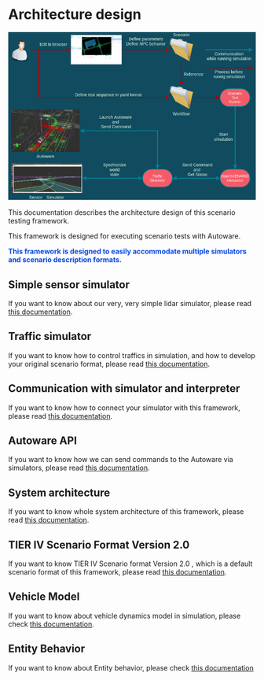 # Architecture design

![Scenario Testing Framework](../image/what_is_scenario_testing_framework.png "what is scenario testing framework")

This documentation describes the architecture design of this scenario testing framework.

This framework is designed for executing scenario tests with Autoware.

<font color="#065479E">**This framework is designed to easily accommodate multiple simulators and scenario description formats.**</font>

## Simple sensor simulator

If you want to know about our very, very simple lidar simulator, please read [this documentation](SimpleSensorSimulator.md).

## Traffic simulator

If you want to know how to control traffics in simulation, and how to develop your original scenario format, please read [this documentation](TrafficSimulator.md).

## Communication with simulator and interpreter

If you want to know how to connect your simulator with this framework, please read [this documentation](ZeroMQ.md).

## Autoware API

If you want to know how we can send commands to the Autoware via simulators, please read [this documentation](AutowareAPI.md).

## System architecture

If you want to know whole system architecture of this framework, please read [this documentation](SystemArchitecture.md).

## TIER IV Scenario Format Version 2.0

If you want to know TIER IV Scenario format Version 2.0 , which is a default scenario format of this framework, please read [this documentation](TIERIVScenarioFormatVersion2.md).

## Vehicle Model

If you want to know about vehicle dynamics model in simulation, please check [this documentation](VehicleDynamics.md).

## Entity Behavior

If you want to know about Entity behavior, please check [this documentation](EntityBehavior.md)
